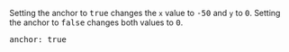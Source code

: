 <p class="b30">
Setting the anchor to <samp class="boolean">true</samp> changes the <code>x</code> value to <samp class="number">-50</samp> and <code>y</code> to <samp class="number">0</samp>. Setting the anchor to <samp class="boolean">false</samp> changes both values to <samp class="number">0</samp>.
</p>
<pre data-ace="readonly" style="width:100%;">anchor: true</pre>